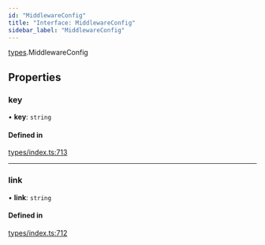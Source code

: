 ```yaml
---
id: "MiddlewareConfig"
title: "Interface: MiddlewareConfig"
sidebar_label: "MiddlewareConfig"
---
```


[types](../../../modules/Types/Types.md).MiddlewareConfig

## Properties

### key

• **key**: `string`

#### Defined in

[types/index.ts:713](https://github.com/PolymeshAssociation/polymesh-sdk/blob/95e180d2/src/types/index.ts#L713)

___

### link

• **link**: `string`

#### Defined in

[types/index.ts:712](https://github.com/PolymeshAssociation/polymesh-sdk/blob/95e180d2/src/types/index.ts#L712)
